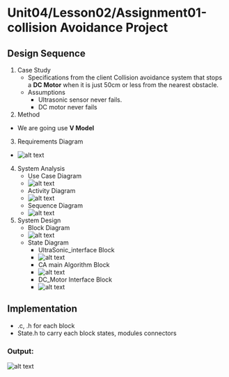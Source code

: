 # Unit04/Lesson02/Assignment01-collision Avoidance Project
## Design Sequence
1. Case Study
    - Specifications from the client
    Collision avoidance system that stops a **DC Motor** when it is just 50cm or less from the nearest obstacle.
    - Assumptions
        - Ultrasonic sensor never fails.
        - DC motor never fails
2. Method
- We are going use **V Model**
3. Requirements Diagram
- ![alt text](figures/CA_Requiements.png)
4. System Analysis
    - Use Case Diagram
    - ![alt text](figures/CA_Use_Case.png)
    - Activity Diagram
    - ![alt text](figures/CA_Activity.png)
    - Sequence Diagram
    - ![alt text](figures/CA_Sequence.png)
5. System Design
    - Block Diagram
    - ![alt text](figures/CA_Block.png)
    - State Diagram
        - UltraSonic_interface Block
        - ![alt text](figures/CA_US.png)
        - CA main Algorithm Block
        - ![alt text](figures/CA_Main_Algo.png)
        - DC_Motor Interface Block
        - ![alt text](figures/CA_DC_Mottor.png)
## Implementation
- .c, .h for each block
- State.h to carry each block states, modules connectors 
### Output:
![alt text](figures/CA_code_output.png)
